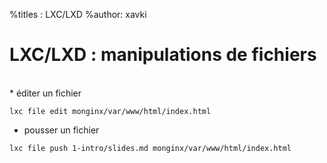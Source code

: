 %titles : LXC/LXD
%author: xavki

# LXC/LXD : manipulations de fichiers

<br>
* éditer un fichier

```
lxc file edit monginx/var/www/html/index.html
```

* pousser un fichier

```
lxc file push 1-intro/slides.md monginx/var/www/html/index.html
```
